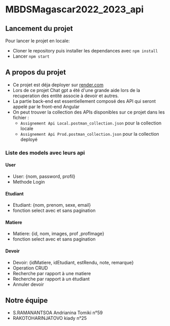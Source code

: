 # MBDSMagascar2022_2023_api

## Lancement du projet

Pour lancer le projet en locale:
- Cloner le repository puis installer les dependances avec `npm install`
- Lancer `npm start`

## A propos du projet

- Ce projet est déja deployer sur [render.com](https://mbds-assignement-back-end-api.onrender.com)
- Lors de ce projet Chat gpt a été d'une grande aide lors de la recuperation des entité associe à devoir et autres.
- La partie back-end est essentiellement composé des API qui seront appelé par le front-end Angular
- On peut trouver la collection des APIs disponibles sur ce projet dans les fichier :
  - `Assignement Api Local.postman_collection.json` pour la collection locale
  - `Assignement Api Prod.postman_collection.json` pour la collection deployé

### Liste des models avec leurs api

#### User
- User: {nom, password, profil}
- Methode Login

#### Etudiant
- Etudiant: {nom, prenom, sexe, email}
- fonction select avec et sans pagination
   
#### Matiere
- Matiere: {id, nom, images, prof ,profImage}
- fonction select avec et sans pagination
    

#### Devoir
- Devoir: {idMatiere, idEtudiant, estRendu, note, remarque}
- Operation CRUD
- Recherche par rapport à une matiere
- Recherche par rapport à un étudiant
- Annuler devoir

## Notre équipe
- S.RAMANANTSOA Andrianina Tomiki n°59
- RAKOTOHARINJATOVO kiady n°25    
    

